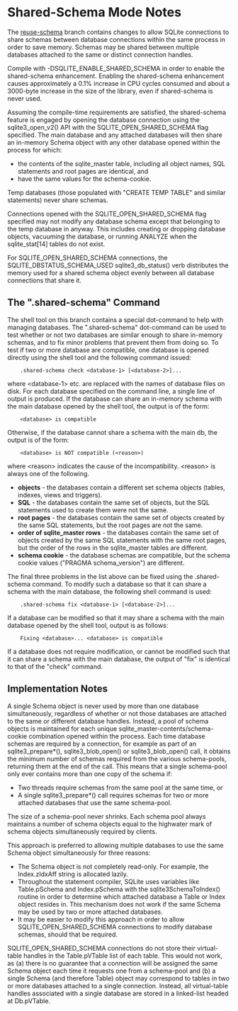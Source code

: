 
Shared-Schema Mode Notes
========================

The [reuse-schema](/timeline?r=reuse-schema) branch contains changes 
to allow SQLite connections to share schemas
between database connections within the same process in order to save memory.
Schemas may be shared between multiple databases attached to the same or
distinct connection handles.

Compile with -DSQLITE\_ENABLE\_SHARED\_SCHEMA in order to enable the
shared-schema enhancement.  Enabling the shared-schema enhancement causes
approximately a 0.1% increase in CPU cycles consumed and about a 3000-byte
increase in the size of the library, even if shared-schema is never used.

Assuming the compile-time requirements are satisfied, the shared-schema
feature is engaged by opening the database connection using the
sqlite3&#95;open&#95;v2() API with the SQLITE&#95;OPEN&#95;SHARED&#95;SCHEMA
flag specified.  The main database and any attached databases will then share
an in-memory Schema object with any other database opened within the process
for which: 

  * the contents of the sqlite&#95;master table, including all object names,
    SQL statements and root pages are identical, and
  * have the same values for the schema-cookie.

Temp databases (those populated with "CREATE TEMP TABLE" and similar
statements) never share schemas.

Connections opened with the SQLITE&#95;OPEN&#95;SHARED&#95;SCHEMA flag
specified may not modify any database schema except that belonging to the
temp database in anyway. This includes creating or dropping database 
objects, vacuuming the database, or running ANALYZE when the
sqlite&#95;stat\[14\] tables do not exist.

For SQLITE&#95;OPEN&#95;SHARED&#95;SCHEMA connections, the
SQLITE&#95;DBSTATUS&#95;SCHEMA&#95;USED sqlite3&#95;db&#95;status() verb
distributes the memory used for a shared schema object evenly between all
database connections that share it.

## The ".shared-schema" Command

The shell tool on this branch contains a special dot-command to help with
managing databases. The ".shared-schema" dot-command can be used to test
whether or not two databases are similar enough to share in-memory schemas,
and to fix minor problems that prevent them from doing so. To test if
two or more database are compatible, one database is opened directly using 
the shell tool and the following command issued:

        .shared-schema check <database-1> [<database-2>]...

where &lt;database-1&gt; etc. are replaced with the names of database files
on disk. For each database specified on the command line, a single line of
output is produced. If the database can share an in-memory schema with the
main database opened by the shell tool, the output is of the form:

        <database> is compatible

Otherwise, if the database cannot share a schema with the main db, the output
is of the form:

        <database> is NOT compatible (<reason>)

where &lt;reason&gt; indicates the cause of the incompatibility. &lt;reason&gt;
is always one of the following.

<ul>
  <li> <b>objects</b> - the databases contain a different set schema objects
  (tables, indexes, views and triggers).

  <li> <b>SQL</b> - the databases contain the same set of objects, but the SQL
  statements used to create them were not the same.

  <li> <b>root pages</b> - the databases contain the same set of objects created
  by the same SQL statements, but the root pages are not the same.

  <li> <b>order of sqlite&#95;master rows</b> - the databases contain the same
  set of objects created by the same SQL statements with the same root pages,
  but the order of the rows in the sqlite&#95;master tables are different.

  <li> <b>schema cookie</b> - the database schemas are compatible, but the 
  schema cookie values ("PRAGMA schema&#95;version") are different.
</ul>

The final three problems in the list above can be fixed using the
.shared-schema command. To modify such a database so that it can share a 
schema with the main database, the following shell command is used:

        .shared-schema fix <database-1> [<database-2>]...

If a database can be modified so that it may share a schema with the main
database opened by the shell tool, output is as follows:

        Fixing <database>... <database> is compatible

If a database does not require modification, or cannot be modified such that
it can share a schema with the main database, the output of "fix" is identical
to that of the "check" command.

## Implementation Notes

A single Schema object is never used by more than one database simultaneously,
regardless of whether or not those databases are attached to the same or
different database handles. Instead, a pool of schema objects is maintained 
for each unique sqlite&#95;master-contents/schema-cookie combination
opened within the process. Each time database schemas are required by a
connection, for example as part of an sqlite3&#95;prepare\*(),
sqlite3&#95;blob&#95;open() or sqlite3&#95;blob&#95;open() call, it obtains
the minimum number of schemas required from the various schema-pools, returning
them at the end of the call. This means that a single schema-pool only ever
contains more than one copy of the schema if:

  * Two threads require schemas from the same pool at the same time, or
  * A single sqlite3&#95;prepare\*() call requires schemas for two or more
    attached databases that use the same schema-pool.

The size of a schema-pool never shrinks. Each schema pool always maintains 
a number of schema objects equal to the highwater mark of schema objects
simultaneously required by clients.

This approach is preferred to allowing multiple databases to use the same
Schema object simultaneously for three reasons:

  * The Schema object is not completely read-only. For example, the 
    Index.zIdxAff string is allocated lazily.
  * Throughout the statement compiler, SQLite uses variables like 
    Table.pSchema and Index.pSchema with the sqlite3SchemaToIndex() routine
    in order to determine which attached database a Table or Index object
    resides in. This mechanism does not work if the same Schema may be
    used by two or more attached databases.
  * It may be easier to modify this approach in order to allow
    SQLITE&#95;OPEN&#95;SHARED&#95;SCHEMA connections to modify database
    schemas, should that be required.

SQLITE&#95;OPEN&#95;SHARED&#95;SCHEMA connections do not store their
virtual-table handles in the Table.pVTable list of each table. This would not
work, as (a) there is no guarantee that a connection will be assigned the same
Schema object each time it requests one from a schema-pool and (b) a single
Schema (and therefore Table) object may correspond to tables in two or more
databases attached to a single connection. Instead, all virtual-table handles
associated with a single database are stored in a linked-list headed at
Db.pVTable.
